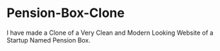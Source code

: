 # Pension-Box-Clone
I have made a Clone of a Very Clean and Modern Looking Website of a Startup Named Pension Box.
